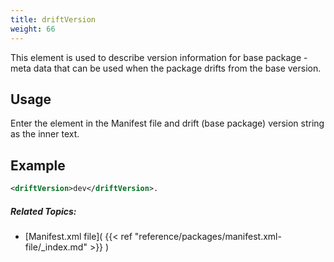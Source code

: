 ```yaml
---
title: driftVersion
weight: 66
---
```


This element is used to describe version information for base package - meta data that can be used when the package drifts from the base version.

## Usage ##

Enter the element in the Manifest file and drift (base package) version string as the inner text.

## Example ##


```xml
<driftVersion>dev</driftVersion>.
```

##### Related Topics: #####
-  [Manifest.xml file]( {{< ref "reference/packages/manifest.xml-file/_index.md" >}} ) 
